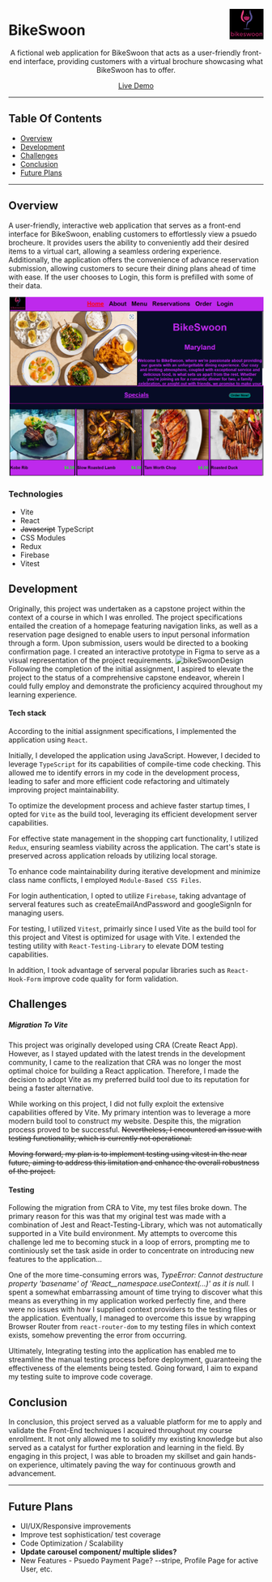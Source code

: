<a target="_blank" href="https://sean5505bikeswoon.netlify.app/"> <img src="public/assets/logo.jpg" align="right" height="60" />
</a>

# BikeSwoon

<p align="center">A fictional web application for BikeSwoon that acts as a user-friendly front-end interface, providing customers with a virtual brochure showcasing what BikeSwoon has to offer.</p>

<p align="center"> <a target="_blank" href="https://sean5505bikeswoon.netlify.app/"> Live Demo </a> </p>

---
## Table Of Contents
  - [Overview](#overview)
  - [Development](#development)
  - [Challenges](#challenges)
  - [Conclusion](#conclusion)
  - [Future Plans](#future-plans)
---

## Overview

A user-friendly, interactive web application that serves as a front-end interface for BikeSwoon, enabling customers to effortlessly view a psuedo brocheure. It provides users the ability to conveniently add their desired items to a virtual cart, allowing a seamless ordering experience. Additionally, the application offers the convenience of advance reservation submission, allowing customers to secure their dining plans ahead of time with ease. If the user chooses to Login, this form is prefilled with some of their data. 

![Website Image](public/assets/bikeSwoonIntro.png) 

### Technologies
- Vite
- React
- ~~Javascript~~ TypeScript
- CSS Modules
- Redux
- Firebase
- Vitest

## Development

Originally, this project was undertaken as a capstone project within the context of a course in which I was enrolled. The project specifications entailed the creation of a homepage featuring navigation links, as well as a reservation page designed to enable users to input personal information through a form. Upon submission, users would be directed to a booking confirmation page. I created an interactive prototype in Figma to serve as a visual representation of the project requirements.
![bikeSwoonDesign](https://github.com/sean5505/testtt/assets/110543268/2a7067ed-dc92-46bb-b940-9844cd34e9c6)
Following the completion of the initial assignment, I aspired to elevate the project to the status of a comprehensive capstone endeavor, wherein I could fully employ and demonstrate the proficiency acquired throughout my learning experience.

#### **Tech stack**

According to the initial assignment specifications, I implemented the application using `React`. 

Initially, I developed the application using JavaScript. However, I decided to leverage `TypeScript` for its capabilities of compile-time code checking. This allowed me to identify errors in my code in the development process, leading to safer and more efficient code refactoring and ultimately improving project maintainability.

To optimize the development process and achieve faster startup times, I opted for `Vite` as the build tool, leveraging its efficient development server capabilities. 

For effective state management in the shopping cart functionality, I utilized `Redux`, ensuring seamless viability across the application. The cart's state is preserved across application reloads by utilizing local storage. 

To enhance code maintainability during iterative development and minimize class name conflicts, I employed `Module-Based CSS Files`. 

For login authentication, I opted to utilize `Firebase`, taking advantage of serveral features such as createEmailAndPassword and googleSignIn for managing users. 

For testing, I utilized `Vitest`, primairly since I used Vite as the build tool for this project and Vitest is optimized for usage with Vite. I extended the testing utility with `React-Testing-Library` to elevate DOM testing capabilities.

In addition, I took advantage of serveral popular libraries such as `React-Hook-Form` improve code quality for form validation.  

## Challenges

##### **Migration To Vite**

This project was originally developed using CRA (Create React App). However, as I stayed updated with the latest trends in the development community, I came to the realization that CRA was no longer the most optimal choice for building a React application. Therefore, I made the decision to adopt Vite as my preferred build tool due to its reputation for being a faster alternative.

While working on this project, I did not fully exploit the extensive capabilities offered by Vite. My primary intention was to leverage a more modern build tool to construct my website. Despite this, the migration process proved to be successful. ~~Nevertheless, I encountered an issue with testing functionality, which is currently not operational.~~

~~Moving forward, my plan is to implement testing using vitest in the near future, aiming to address this limitation and enhance the overall robustness of the project.~~

#### **Testing**

Following the migration from CRA to Vite, my test files broke down. The primary reason for this was that my original test was made with a combination of Jest and React-Testing-Library, which was not automatically supported in a Vite build environment. My attempts to overcome this challenge led me to becoming stuck in a loop of errors, prompting me to continiously set the task aside in order to concentrate on introducing new features to the application…

One of the more time-consuming errors was, *TypeError: Cannot destructure property 'basename' of 'React__namespace.useContext(...)' as it is null.* 
I spent a somewhat embarrassing amount of time trying to discover what this means as everything in my application worked perfectly fine, and there were no issues with how I supplied context providers to the testing files or the application. Eventually, I managed to overcome this issue by wrapping Browser Router from `react-router-dom` to my testing files in which context exists, somehow preventing the error from occurring. 

Ultimately, Integrating testing into the application has enabled me to streamline the manual testing process before deployment, guaranteeing the effectiveness of the elements being tested. Going forward, I aim to expand my testing suite to improve code coverage.


## Conclusion

In conclusion, this project served as a valuable platform for me to apply and validate the Front-End techniques I acquired throughout my course enrollment. It not only allowed me to solidify my existing knowledge but also served as a catalyst for further exploration and learning in the field. By engaging in this project, I was able to broaden my skillset and gain hands-on experience, ultimately paving the way for continuous growth and advancement.

---
## Future Plans
- UI/UX/Responsive improvements
- Improve test sophistication/ test coverage
- Code Optimization / Scalability
- **Update carousel component/ multiple slides?**
- New Features - Psuedo Payment Page? --stripe, Profile Page for active User, etc. 

